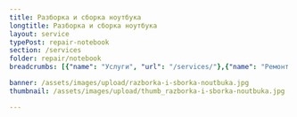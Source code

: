 ```yaml
---
title: Разборка и сборка ноутбука
longtitle: Разборка и сборка ноутбука
layout: service
typePost: repair-notebook
section: /services
folder: repair/notebook
breadcrumbs: [{"name": "Услуги", "url": "/services/"},{"name": "Ремонт устройств", "url": "/services/repair/"},{"name": "Ноутбук", "url": "/services/repair/notebook/"}]

banner: /assets/images/upload/razborka-i-sborka-noutbuka.jpg
thumbnail: /assets/images/upload/thumb_razborka-i-sborka-noutbuka.jpg

---
```

